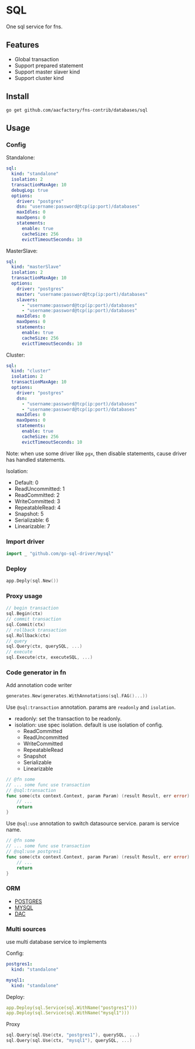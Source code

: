 # SQL

One sql service for fns.

## Features
* Global transaction
* Support prepared statement
* Support master slaver kind
* Support cluster kind
## Install

```shell
go get github.com/aacfactory/fns-contrib/databases/sql
```

## Usage

### Config

Standalone:
```yaml
sql:
  kind: "standalone"
  isolation: 2
  transactionMaxAge: 10
  debugLog: true
  options:
    driver: "postgres"
    dsn: "username:password@tcp(ip:port)/databases"
    maxIdles: 0
    maxOpens: 0
    statements:
      enable: true
      cacheSize: 256
      evictTimeoutSeconds: 10
```
MasterSlave:
```yaml
sql:
  kind: "masterSlave"
  isolation: 2
  transactionMaxAge: 10
  options:
    driver: "postgres"
    master: "username:password@tcp(ip:port)/databases"
    slavers:
      - "username:password@tcp(ip:port)/databases"
      - "username:password@tcp(ip:port)/databases"
    maxIdles: 0
    maxOpens: 0
    statements:
      enable: true
      cacheSize: 256
      evictTimeoutSeconds: 10
```
Cluster:
```yaml
sql:
  kind: "cluster"
  isolation: 2
  transactionMaxAge: 10
  options:
    driver: "postgres"
    dsn:
      - "username:password@tcp(ip:port)/databases"
      - "username:password@tcp(ip:port)/databases"
    maxIdles: 0
    maxOpens: 0
    statements:
      enable: true
      cacheSize: 256
      evictTimeoutSeconds: 10
```
Note: when use some driver like `pgx`, then disable statements, cause driver has handled statements.

Isolation:
* Default: 0
* ReadUncommitted: 1
* ReadCommitted: 2
* WriteCommitted: 3
* RepeatableRead: 4
* Snapshot: 5
* Serializable: 6
* Linearizable: 7

### Import driver
```go
import _ "github.com/go-sql-driver/mysql"
```

### Deploy
```go
app.Deply(sql.New())
```

### Proxy usage
```go
// begin transaction 
sql.Begin(ctx)
// commit transaction
sql.Commit(ctx)
// rollback transaction
sql.Rollback(ctx)
// query
sql.Query(ctx, querySQL, ...)
// execute
sql.Execute(ctx, executeSQL, ...)
```

### Code generator in fn
Add annotation code writer
```go
generates.New(generates.WithAnnotations(sql.FAG()...))
```
Use `@sql:transaction` annotation. params are `readonly` and `isolation`.
* readonly: set the transaction to be readonly.
* isolation: use spec isolation. default is use isolation of config.
  * ReadCommitted
  * ReadUncommitted
  * WriteCommitted
  * RepeatableRead
  * Snapshot
  * Serializable
  * Linearizable
```go
// @fn some
// ... some func use transaction
// @sql:transaction
func some(ctx context.Context, param Param) (result Result, err error) {
	// ...
	return
}
```
Use `@sql:use` annotation to switch datasource service. param is service name.
```go
// @fn some
// ... some func use transaction
// @sql:use postgres1
func some(ctx context.Context, param Param) (result Result, err error) {
	// ...
	return
}
```

### ORM
* [POSTGRES](https://github.com/aacfactory/fns-contrib/tree/main/databases/postgres)
* [MYSQL](https://github.com/aacfactory/fns-contrib/tree/main/databases/mysql)
* [DAC](https://github.com/aacfactory/fns-contrib/tree/main/databases/sql/dac)

### Multi sources

use multi database service to implements

Config:
```yaml
postgres1:
  kind: "standalone"

mysql1:
  kind: "standalone"
```
Deploy:
```yaml
app.Deploy(sql.Service(sql.WithName("postgres1")))
app.Deploy(sql.Service(sql.WithName("mysql1")))
```
Proxy
```go
sql.Query(sql.Use(ctx, "postgres1"), querySQL, ...)
sql.Query(sql.Use(ctx, "mysql1"), querySQL, ...)
```